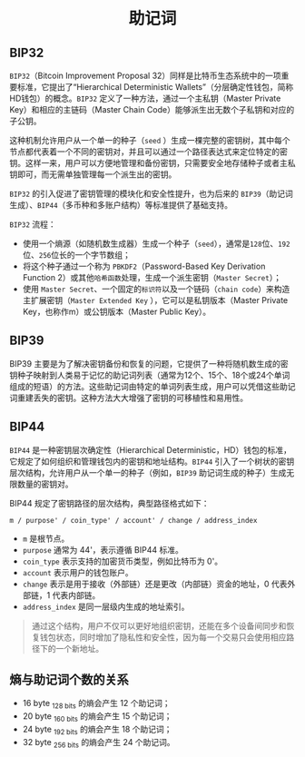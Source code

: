 <h1 align="center">助记词</h1>

## BIP32

`BIP32`（Bitcoin Improvement Proposal 32）同样是比特币生态系统中的一项重要标准，它提出了“Hierarchical Deterministic
Wallets”（分层确定性钱包，简称HD钱包）的概念。`BIP32` 定义了一种方法，通过一个主私钥（Master Private Key）和相应的主链码（Master
Chain Code）能够派生出无数个子私钥和对应的子公钥。

这种机制允许用户从一个单一的种子（`seed`
）生成一棵完整的密钥树，其中每个节点都代表着一个不同的密钥对，并且可以通过一个路径表达式来定位特定的密钥。这样一来，用户可以方便地管理和备份密钥，只需要安全地存储种子或者主私钥即可，而无需单独管理每一个派生出的密钥。

`BIP32` 的引入促进了密钥管理的模块化和安全性提升，也为后来的 `BIP39`（助记词生成）、`BIP44`（多币种和多账户结构）等标准提供了基础支持。

`BIP32` 流程：

+ 使用一个熵源（如随机数生成器）生成一个种子（`seed`），通常是`128`位、`192`位、`256`位长的一个字节数组；
+ 将这个种子通过一个称为 `PBKDF2`（Password-Based Key Derivation Function 2）或其他`哈希函数`处理，生成一个派生密钥（`Master
  Secret`）；
+ 使用 `Master Secret`、一个固定的`标识符`以及一个链码（`chain code`）来构造主扩展密钥（`Master Extended Key`
  ），它可以是私钥版本（Master Private Key，也称作m）或公钥版本（Master Public Key）。

## BIP39

BIP39
主要是为了解决密钥备份和恢复的问题，它提供了一种将随机数生成的密钥种子映射到人类易于记忆的助记词列表（通常为12个、15个、18个或24个单词组成的短语）的方法。这些助记词由特定的单词列表生成，用户可以凭借这些助记词重建丢失的密钥。这种方法大大增强了密钥的可移植性和易用性。

## BIP44

`BIP44` 是一种密钥层次确定性（Hierarchical
Deterministic，HD）钱包的标准，它规定了如何组织和管理钱包内的密钥和地址结构。`BIP44`
引入了一个树状的密钥层次结构，允许用户从一个单一的种子（例如，`BIP39` 助记词生成的种子）生成无限数量的密钥对。

BIP44 规定了密钥路径的层次结构，典型路径格式如下：

```
m / purpose' / coin_type' / account' / change / address_index
```

+ `m` 是根节点。
+ `purpose` 通常为 44'，表示遵循 BIP44 标准。
+ `coin_type` 表示支持的加密货币类型，例如比特币为 0'。
+ `account` 表示用户的钱包账户。
+ `change` 表示是用于接收（外部链）还是更改（内部链）资金的地址，0 代表外部链，1 代表内部链。
+ `address_index` 是同一层级内生成的地址索引。

> 通过这个结构，用户不仅可以更好地组织密钥，还能在多个设备间同步和恢复钱包状态，同时增加了隐私性和安全性，因为每一个交易只会使用相应路径下的一个新地址。

## 熵与助记词个数的关系

+ 16 byte <sub>128 bits</sub> 的熵会产生 12 个助记词；
+ 20 byte <sub>160 bits</sub> 的熵会产生 15 个助记词；
+ 24 byte <sub>192 bits</sub> 的熵会产生 18 个助记词；
+ 32 byte <sub>256 bits</sub> 的熵会产生 24 个助记词。